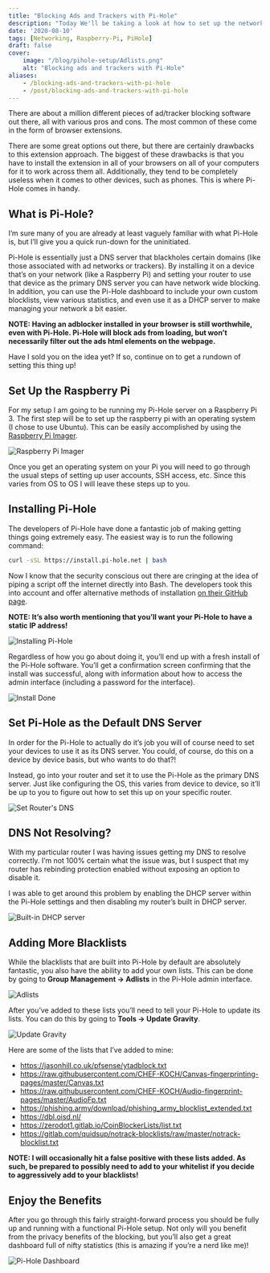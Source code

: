 ```yaml
---
title: "Blocking Ads and Trackers with Pi-Hole"
description: "Today We'll be taking a look at how to set up the network-wide ad/tracker blocking software Pi-Hole."
date: '2020-08-10'
tags: [Networking, Raspberry-Pi, PiHole]
draft: false
cover:
    image: "/blog/pihole-setup/Adlists.png"
    alt: "Blocking ads and trackers with Pi-Hole"
aliases:
    - /blocking-ads-and-trackers-with-pi-hole
    - /post/blocking-ads-and-trackers-with-pi-hole
---
```


There are about a million different pieces of ad/tracker blocking software out there, all with various pros and cons. The most common of these come in the form of browser extensions.

There are some great options out there, but there are certainly drawbacks to this extension approach. The biggest of these drawbacks is that you have to install the extension in all of your browsers on all of your computers for it to work across them all. Additionally, they tend to be completely useless when it comes to other devices, such as phones. This is where Pi-Hole comes in handy.

<!--more-->

## What is Pi-Hole?

I’m sure many of you are already at least vaguely familiar with what Pi-Hole is, but I’ll give you a quick run-down for the uninitiated.

Pi-Hole is essentially just a DNS server that blackholes certain domains (like those associated with ad networks or trackers). By installing it on a device that’s on your network (like a Raspberry Pi) and setting your router to use that device as the primary DNS server you can have network wide blocking. In addition, you can use the Pi-Hole dashboard to include your own custom blocklists, view various statistics, and even use it as a DHCP server to make managing your network a bit easier.

**NOTE: Having an adblocker installed in your browser is still worthwhile, even with Pi-Hole. Pi-Hole will block ads from loading, but won’t necessarily filter out the ads html elements on the webpage.**

Have I sold you on the idea yet? If so, continue on to get a rundown of setting this thing up!

## Set Up the Raspberry Pi

For my setup I am going to be running my Pi-Hole server on a Raspberry Pi 3. The first step will be to set up the raspberry pi with an operating system (I chose to use Ubuntu). This can be easily accomplished by using the [Raspberry Pi Imager](https://www.raspberrypi.org/downloads/).

![Raspberry Pi Imager](/blog/pihole-setup/InstallOSOnRaspberryPi.png#center)

Once you get an operating system on your Pi you will need to go through the usual steps of setting up user accounts, SSH access, etc. Since this varies from OS to OS I will leave these steps up to you.

## Installing Pi-Hole

The developers of Pi-Hole have done a fantastic job of making getting things going extremely easy. The easiest way is to run the following command:

```sh
curl -sSL https://install.pi-hole.net | bash
```

Now I know that the security conscious out there are cringing at the idea of piping a script off the internet directly into Bash. The developers took this into account and offer alternative methods of installation [on their GitHub page](https://github.com/pi-hole/pi-hole).

**NOTE: It’s also worth mentioning that you’ll want your Pi-Hole to have a static IP address!**

![Installing Pi-Hole](/blog/pihole-setup/InstallingPiHole.png#center)

Regardless of how you go about doing it, you’ll end up with a fresh install of the Pi-Hole software. You’ll get a confirmation screen confirming that the install was successful, along with information about how to access the admin interface (including a password for the interface).

![Install Done](/blog/pihole-setup/InstallDone.png#center)

## Set Pi-Hole as the Default DNS Server

In order for the Pi-Hole to actually do it’s job you will of course need to set your devices to use it as its DNS server. You could, of course, do this on a device by device basis, but who wants to do that?!

Instead, go into your router and set it to use the Pi-Hole as the primary DNS server. Just like configuring the OS, this varies from device to device, so it’ll be up to you to figure out how to set this up on your specific router.

![Set Router's DNS](/blog/pihole-setup/SetDNSOnRouter.png#center)

## DNS Not Resolving?

With my particular router I was having issues getting my DNS to resolve correctly. I’m not 100% certain what the issue was, but I suspect that my router has rebinding protection enabled without exposing an option to disable it.

I was able to get around this problem by enabling the DHCP server within the Pi-Hole settings and then disabling my router’s built in DHCP server.

![Built-in DHCP server](/blog/pihole-setup/PiHoleDHCP.png#center)

## Adding More Blacklists

While the blacklists that are built into Pi-Hole by default are absolutely fantastic, you also have the ability to add your own lists. This can be done by going to **Group Management -> Adlists** in the Pi-Hole admin interface.

![Adlists](/blog/pihole-setup/Adlists.png#center)

After you’ve added to these lists you’ll need to tell your Pi-Hole to update its lists. You can do this by going to **Tools -> Update Gravity**.

![Update Gravity](/blog/pihole-setup/UpdateGravity.png#center)

Here are some of the lists that I’ve added to mine:

* https://jasonhill.co.uk/pfsense/ytadblock.txt
* https://raw.githubusercontent.com/CHEF-KOCH/Canvas-fingerprinting-pages/master/Canvas.txt
* https://raw.githubusercontent.com/CHEF-KOCH/Audio-fingerprint-pages/master/AudioFp.txt
* https://phishing.army/download/phishing_army_blocklist_extended.txt
* https://dbl.oisd.nl/
* https://zerodot1.gitlab.io/CoinBlockerLists/list.txt
* https://gitlab.com/quidsup/notrack-blocklists/raw/master/notrack-blocklist.txt

**NOTE: I will occasionally hit a false positive with these lists added. As such, be prepared to possibly need to add to your whitelist if you decide to aggressively add to your blacklists!**

## Enjoy the Benefits

After you go through this fairly straight-forward process you should be fully up and running with a functional Pi-Hole setup. Not only will you benefit from the privacy benefits of the blocking, but you’ll also get a great dashboard full of nifty statistics (this is amazing if you’re a nerd like me)!

![Pi-Hole Dashboard](/blog/pihole-setup/Dashboard.png#center)